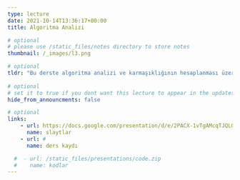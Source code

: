 ```yaml
---
type: lecture
date: 2021-10-14T13:36:17+00:00
title: Algoritma Analizi

# optional
# please use /static_files/notes directory to store notes
thumbnail: /_images/l3.png

# optional
tldr: "Bu derste algoritma analizi ve karmaşıklığının hesaplanması üzerinde durulacaktır."
  
# optional
# set it to true if you dont want this lecture to appear in the updates section
hide_from_announcments: false

# optional
links:
    - url: https://docs.google.com/presentation/d/e/2PACX-1vTgAMcqTJQLGn4GSAj6Ve-Pnn0ZvLk0uDapTXkc2QlMNIsu91WJkyY-USApufkJKmJCWm2cB6f_ww8z/pub?start=false&loop=false&delayms=60000
      name: slaytlar
    - url: #
      name: ders kaydı

  #  - url: /static_files/presentations/code.zip
  #    name: kodlar
---
```

<!-- Other additional contents using markdown -->
<!--
**Suggested Readings:**
- [Readings 1](http://example.com)
- [Readings 2](http://example.com)
-->
